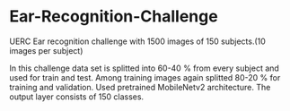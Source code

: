 # Ear-Recognition-Challenge

UERC Ear recognition challenge with 1500 images of 150 subjects.(10 images per subject)

In this challenge data set is splitted into 60-40 % from every subject and used for train and test. 
Among training images again splitted 80-20 % for training and validation. 
Used pretrained MobileNetv2 architecture. 
The output layer consists of 150 classes.
